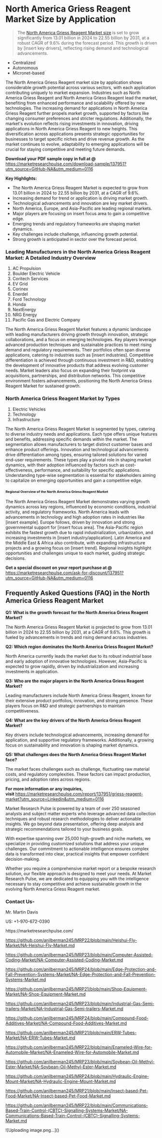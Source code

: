 <h1>North America Griess Reagent Market&nbsp;Size by Application</h1><blockquote><p>The <a href="https://marketresearchpulse.com/download-sample/137951?utm_source=GitHub-NA&amp;utm_medium=0116">North America Griess Reagent Market size</a> is set to grow significantly from 13.01 billion in 2024 to 22.55 billion by 2031, at a robust CAGR of 9.6% during the forecast period. This growth is driven by [insert key drivers], reflecting rising demand and technological advancements.</p></blockquote><ul><li>Centralized<li> Autonomous<li> Micronet-based</li></ul><p>The North America Griess Reagent market size by application shows considerable growth potential across various sectors, with each application contributing uniquely to market expansion. Industries such as North America Griess Reagent and North America Griess Reagent lead the market, benefiting from enhanced performance and scalability offered by new technologies. The increasing demand for applications in North America Griess Reagent further propels market growth, supported by factors like changing consumer preferences and stricter regulations. Additionally, the market's evolution reflects rising investments in innovation, driving applications in North America Griess Reagent to new heights. This diversification across applications presents strategic opportunities for businesses to target specific niches and drive revenue growth. As the market continues to evolve, adaptability to emerging applications will be crucial for staying competitive and meeting future demands.</p><p><strong>Download your PDF sample copy in full at @ </strong><a href="https://marketresearchpulse.com/download-sample/137951?utm_source=GitHub-NA&amp;utm_medium=0116">https://marketresearchpulse.com/download-sample/137951?utm_source=GitHub-NA&amp;utm_medium=0116</a></p><p><strong>Key Highlights: </strong></p><ul><li>The North America Griess Reagent Market is expected to grow from 13.01 billion in 2024 to 22.55 billion by 2031, at a CAGR of 9.6%.</li><li>Increasing demand for trend or application is driving market growth.</li><li>Technological advancements and innovation are key market drivers.</li><li>North America, Europe, and Asia-Pacific are leading regional markets.</li><li>Major players are focusing on insert focus area to gain a competitive edge.</li><li>Emerging trends and regulatory frameworks are shaping market dynamics.</li><li>Key challenges include challenge, influencing growth potential.</li><li>Strong growth is anticipated in sector over the forecast period.</li></ul><h3>Leading Manufacturers in the North America Griess Reagent Market: A Detailed Industry Overview</h3><ol><li>AC Propulsion</li><li>Boulder Electric Vehicle</li><li>Coritech Services</li><li>EV Grid</li><li>Corinex</li><li>Enerdel</li><li>Ford Technology</li><li>Honda</li><li>NextEnergy</li><li>NRG Energy</li><li>Pacific Gas and Electric Company</li></ol><div class="flex max-w-full flex-col flex-grow"><div class="min-h-8 text-message flex w-full flex-col items-end gap-2 whitespace-normal break-words [.text-message+&amp;]:mt-5" dir="auto" data-message-author-role="assistant" data-message-id="fd8432e4-4910-450d-b182-61b7bfb0a01f" data-message-model-slug="gpt-4o"><div class="flex w-full flex-col gap-1 empty:hidden first:pt-[3px]"><div class="markdown prose w-full break-words dark:prose-invert light"><p>The North America Griess Reagent Market features a dynamic landscape with leading manufacturers driving growth through innovation, strategic collaborations, and a focus on emerging technologies. Key players leverage advanced production techniques and sustainable practices to meet rising demand and regulatory requirements. Their portfolios often span diverse applications, catering to industries such as [insert industries]. Competitive differentiation is achieved through continuous investment in R&amp;D, enabling the development of innovative products that address evolving customer needs. Market leaders also focus on expanding their footprint via acquisitions, partnerships, and distribution networks. This competitive environment fosters advancements, positioning the North America Griess Reagent Market for sustained growth.</p></div></div></div></div><h3>North America Griess Reagent Market by Types</h3><ol><li>Electric Vehicles<li> Technology<li> Infrastructure</li></ol><div class="flex max-w-full flex-col flex-grow"><div class="min-h-8 text-message flex w-full flex-col items-end gap-2 whitespace-normal break-words [.text-message+&amp;]:mt-5" dir="auto" data-message-author-role="assistant" data-message-id="084470be-0bb7-4664-bddf-5156b4f41249" data-message-model-slug="gpt-4o-mini"><div class="flex w-full flex-col gap-1 empty:hidden first:pt-[3px]"><div class="markdown prose w-full break-words dark:prose-invert light"><p>The North America Griess Reagent Market is segmented by types, catering to diverse industry needs and applications. Each type offers unique features and benefits, addressing specific demands within the market. The segmentation allows manufacturers to target distinct customer bases and enhance product offerings. Innovation and technological advancements drive differentiation among types, ensuring tailored solutions for varied end-user requirements. These types play a pivotal role in shaping market dynamics, with their adoption influenced by factors such as cost-effectiveness, performance, and suitability for specific applications. Understanding type-wise segmentation is essential for stakeholders aiming to capitalize on emerging opportunities and gain a competitive edge.</p></div></div></div></div><h3><span style="font-size: 11px;">Regional Overview of the North America Griess Reagent Market</span></h3><div class="flex max-w-full flex-col flex-grow"><div class="min-h-8 text-message flex w-full flex-col items-end gap-2 whitespace-normal break-words [.text-message+&amp;]:mt-5" dir="auto" data-message-author-role="assistant" data-message-id="e9038762-ce64-4e30-91c9-9bd413514231" data-message-model-slug="gpt-4o-mini"><div class="flex w-full flex-col gap-1 empty:hidden first:pt-[3px]"><div class="markdown prose w-full break-words dark:prose-invert light"><p>The North America Griess Reagent Market demonstrates varying growth dynamics across key regions, influenced by economic conditions, industrial activity, and regulatory frameworks. North America leads with advancements in technology and high adoption rates in industries like [insert example]. Europe follows, driven by innovation and strong governmental support for [insert focus area]. The Asia-Pacific region exhibits the fastest growth due to rapid industrialization, urbanization, and increasing investments in [insert industry/application]. Latin America and the Middle East &amp; Africa also contribute, with expanding infrastructure projects and a growing focus on [insert trend]. Regional insights highlight opportunities and challenges unique to each market, guiding strategic decisions.</p></div></div></div></div><p><strong>Get a special discount on your report purchase at @ </strong><a href="https://marketresearchpulse.com/ask-for-discount/137951?utm_source=GitHub-NA&amp;utm_medium=0116">https://marketresearchpulse.com/ask-for-discount/137951?utm_source=GitHub-NA&amp;utm_medium=0116</a></p><h2>Frequently Asked Questions (FAQ) in the North America Griess Reagent Market</h2><p><strong>Q1: What is the growth forecast for the North America Griess Reagent Market?</strong></p><p>The North America Griess Reagent Market is projected to grow from 13.01 billion in 2024 to 22.55 billion by 2031, at a CAGR of 9.6%. This growth is fueled by advancements in trends and rising demand across industries.</p><p><strong>Q2: Which region dominates the North America Griess Reagent Market?</strong></p><p>North America currently leads the market due to its robust industrial base and early adoption of innovative technologies. However, Asia-Pacific is expected to grow rapidly, driven by industrialization and increasing investments in application.</p><p><strong>Q3: Who are the major players in the North America Griess Reagent Market?</strong></p><p>Leading manufacturers include North America Griess Reagent, known for their extensive product portfolios, innovation, and strong presence. These players focus on R&amp;D and strategic partnerships to maintain competitiveness.</p><p><strong>Q4: What are the key drivers of the North America Griess Reagent Market?</strong></p><p>Key drivers include technological advancements, increasing demand for application, and supportive regulatory frameworks. Additionally, a growing focus on sustainability and innovation is shaping market dynamics.</p><p><strong>Q5: What challenges does the North America Griess Reagent Market face?</strong></p><p>The market faces challenges such as challenge, fluctuating raw material costs, and regulatory complexities. These factors can impact production, pricing, and adoption rates across regions.</p><p><strong>For more information or any inquiries, visit&nbsp;</strong><a href="https://marketresearchpulse.com/report/137951/griess-reagent-market?utm_source=Linkedin&utm_medium=0116">https://marketresearchpulse.com/report/137951/griess-reagent-market?utm_source=Linkedin&utm_medium=0116</a></p><p>Market Research Pulse is powered by a team of over 250 seasoned analysts and subject matter experts who leverage advanced data collection techniques and robust research methodologies to deliver actionable insights. We go beyond data presentation, offering deep analysis and strategic recommendations tailored to your business goals.</p><p>With expertise spanning over 25,000 high-growth and niche markets, we specialize in providing customized solutions that address your unique challenges. Our commitment to actionable intelligence ensures complex data is transformed into clear, practical insights that empower confident decision-making.</p><p>Whether you require a comprehensive market report or a bespoke research solution, our flexible approach is designed to meet your needs. At Market Research Pulse, we are dedicated to equipping you with the intelligence necessary to stay competitive and achieve sustainable growth in the evolving North America Griess Reagent market.</p><h3><strong>Contact Us-</strong></h3><p>Mr. Martin Davis</p><p>US: +1-970-672-0390</p><p>https://marketresearchpulse.com/</p><p><a href="https://github.com/anilberman245/MRP22/blob/main/Heishui-Fly-Market/NA-Heishui-Fly-Market.md">https://github.com/anilberman245/MRP22/blob/main/Heishui-Fly-Market/NA-Heishui-Fly-Market.md</a></p><p><a href="https://github.com/anilberman245/MRP23/blob/main/Computer-Assisted-Coding-Market/NA-Computer-Assisted-Coding-Market.md">https://github.com/anilberman245/MRP23/blob/main/Computer-Assisted-Coding-Market/NA-Computer-Assisted-Coding-Market.md</a></p><p><a href="https://github.com/anilberman245/MRP24/blob/main/Edge-Protection-and-Fall-Prevention-Systems-Market/NA-Edge-Protection-and-Fall-Prevention-Systems-Market.md">https://github.com/anilberman245/MRP24/blob/main/Edge-Protection-and-Fall-Prevention-Systems-Market/NA-Edge-Protection-and-Fall-Prevention-Systems-Market.md</a></p><p><a href="https://github.com/anilberman245/MRP21/blob/main/Shop-Equipment-Market/NA-Shop-Equipment-Market.md">https://github.com/anilberman245/MRP21/blob/main/Shop-Equipment-Market/NA-Shop-Equipment-Market.md</a></p><p><a href="https://github.com/anilberman245/MRP23/blob/main/Industrial-Gas-Semi-trailers-Market/NA-Industrial-Gas-Semi-trailers-Market.md">https://github.com/anilberman245/MRP23/blob/main/Industrial-Gas-Semi-trailers-Market/NA-Industrial-Gas-Semi-trailers-Market.md</a></p><p><a href="https://github.com/anilberman245/MRP24/blob/main/Compound-Food-Additives-Market/NA-Compound-Food-Additives-Market.md">https://github.com/anilberman245/MRP24/blob/main/Compound-Food-Additives-Market/NA-Compound-Food-Additives-Market.md</a></p><p><a href="https://github.com/anilberman245/MRP21/blob/main/ERW-Tubes-Market/NA-ERW-Tubes-Market.md">https://github.com/anilberman245/MRP21/blob/main/ERW-Tubes-Market/NA-ERW-Tubes-Market.md</a></p><p><a href="https://github.com/anilberman245/MRP22/blob/main/Enameled-Wire-for-Automobile-Market/NA-Enameled-Wire-for-Automobile-Market.md">https://github.com/anilberman245/MRP22/blob/main/Enameled-Wire-for-Automobile-Market/NA-Enameled-Wire-for-Automobile-Market.md</a></p><p><a href="https://github.com/anilberman245/MRP23/blob/main/Soybean-Oil-Methyl-Ester-Market/NA-Soybean-Oil-Methyl-Ester-Market.md">https://github.com/anilberman245/MRP23/blob/main/Soybean-Oil-Methyl-Ester-Market/NA-Soybean-Oil-Methyl-Ester-Market.md</a></p><p><a href="https://github.com/anilberman245/MRP24/blob/main/Hydraulic-Engine-Mount-Market/NA-Hydraulic-Engine-Mount-Market.md">https://github.com/anilberman245/MRP24/blob/main/Hydraulic-Engine-Mount-Market/NA-Hydraulic-Engine-Mount-Market.md</a></p><p><a href="https://github.com/anilberman245/MRP21/blob/main/Insect-based-Pet-Food-Market/NA-Insect-based-Pet-Food-Market.md">https://github.com/anilberman245/MRP21/blob/main/Insect-based-Pet-Food-Market/NA-Insect-based-Pet-Food-Market.md</a></p><p><a href="https://github.com/anilberman245/MRP22/blob/main/Communications-Based-Train-Control-(CBTC)-Signalling-Systems-Market/NA-Communications-Based-Train-Control-(CBTC)-Signalling-Systems-Market.md">https://github.com/anilberman245/MRP22/blob/main/Communications-Based-Train-Control-(CBTC)-Signalling-Systems-Market/NA-Communications-Based-Train-Control-(CBTC)-Signalling-Systems-Market.md</a></p>
![Uploading image.png…]()
